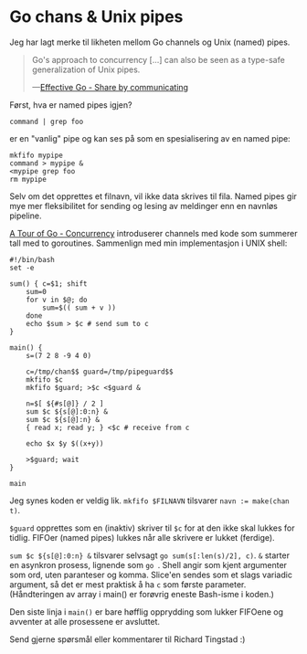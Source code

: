 # Go chans & Unix pipes

Jeg har lagt merke til likheten mellom Go channels og Unix (named) pipes.

> Go's approach to concurrency [...] can also be seen as a type-safe generalization of Unix pipes.
>
>—[Effective Go - Share by communicating](https://go.dev/doc/effective_go#concurrency)

Først, hva er named pipes igjen?

```
command | grep foo
```

er en "vanlig" pipe og kan ses på som en spesialisering av en named pipe:

```
mkfifo mypipe
command > mypipe &
<mypipe grep foo
rm mypipe
```

Selv om det opprettes et filnavn, vil ikke data skrives til fila.
Named pipes gir mye mer fleksibilitet for sending og lesing av meldinger enn en navnløs pipeline.

[A Tour of Go - Concurrency](https://go.dev/tour/concurrency/2) introduserer channels med kode som summerer tall med to goroutines.
Sammenlign med min implementasjon i UNIX shell:

```
#!/bin/bash
set -e

sum() { c=$1; shift
    sum=0
    for v in $@; do
        sum=$(( sum + v ))
    done
    echo $sum > $c # send sum to c
}

main() {
    s=(7 2 8 -9 4 0)

    c=/tmp/chan$$ guard=/tmp/pipeguard$$
    mkfifo $c
    mkfifo $guard; >$c <$guard &

    n=$[ ${#s[@]} / 2 ]
    sum $c ${s[@]:0:n} &
    sum $c ${s[@]:n} &
    { read x; read y; } <$c # receive from c

    echo $x $y $((x+y))

    >$guard; wait
}

main
```

Jeg synes koden er veldig lik.
`mkfifo $FILNAVN` tilsvarer `navn := make(chan t)`.

`$guard` opprettes som en (inaktiv) skriver til `$c` for at den ikke skal lukkes for tidlig.
FIFOer (named pipes) lukkes når alle skrivere er lukket (ferdige).

`sum $c ${s[@]:0:n} &` tilsvarer selvsagt `go sum(s[:len(s)/2], c)`.
`&` starter en asynkron prosess, lignende som `go `.
Shell angir som kjent argumenter som ord, uten paranteser og komma.
Slice'en sendes som et slags variadic argument, så det er mest praktisk å ha `c` som første parameter.
(Håndteringen av array i main() er forøvrig eneste Bash-isme i koden.)

Den siste linja i `main()` er bare høfflig opprydding som lukker FIFOene og avventer at alle prosessene er avsluttet.

Send gjerne spørsmål eller kommentarer til Richard Tingstad :)


